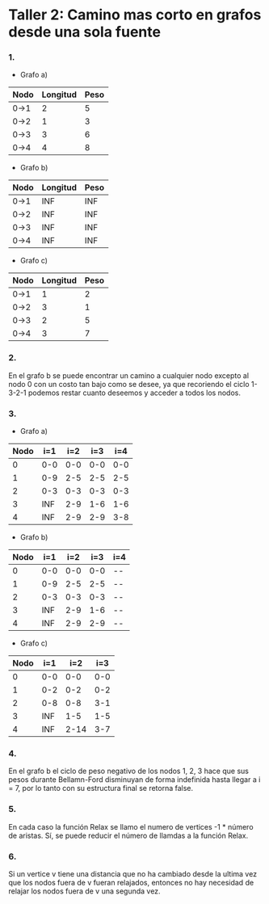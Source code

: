 # Taller 2: Camino mas corto en grafos desde una sola fuente

### 1.
* Grafo a)


|Nodo|Longitud|Peso|
|----|--------|----|
|0->1|2|5|
|0->2|1|3|
|0->3|3|6|
|0->4|4|8|

* Grafo b)


|Nodo|Longitud|Peso|
|----|--------|----|
|0->1|INF|INF|
|0->2|INF|INF|
|0->3|INF|INF|
|0->4|INF|INF|

* Grafo c)


|Nodo|Longitud|Peso|
|----|--------|----|
|0->1|1|2|
|0->2|3|1|
|0->3|2|5|
|0->4|3|7|

### 2.
En el grafo b se puede encontrar un camino a cualquier nodo excepto al nodo 0 con un costo tan bajo como se desee, ya que recoriendo el ciclo 1-3-2-1 podemos restar cuanto deseemos y acceder a todos los nodos.

### 3.
* Grafo a)


|Nodo|i=1|i=2|i=3|i=4|
|----|---|---|---|---|
|0|0-0|0-0|0-0|0-0|
|1|0-9|2-5|2-5|2-5|
|2|0-3|0-3|0-3|0-3|
|3|INF|2-9|1-6|1-6|
|4|INF|2-9|2-9|3-8|

* Grafo b)


|Nodo|i=1|i=2|i=3|i=4|
|----|---|---|---|---|
|0|0-0|0-0|0-0|--|
|1|0-9|2-5|2-5|--|
|2|0-3|0-3|0-3|--|
|3|INF|2-9|1-6|--|
|4|INF|2-9|2-9|--|

* Grafo c)


|Nodo|i=1|i=2|i=3|
|----|---|---|---|
|0|0-0|0-0|0-0|
|1|0-2|0-2|0-2|
|2|0-8|0-8|3-1|
|3|INF|1-5|1-5|
|4|INF|2-14|3-7|

### 4.
En el grafo b el ciclo de peso negativo de los nodos 1, 2, 3 hace que sus pesos durante Bellamn-Ford disminuyan de forma indefinida hasta llegar a i = 7, por lo tanto con su estructura final se retorna false.

### 5.
En cada caso la función Relax se llamo el numero de vertices -1 * número de aristas. Sí, se puede reducir el número de llamdas a la función Relax.

### 6.
Si un vertice v tiene una distancia que no ha cambiado desde la ultima vez que los nodos fuera de v fueran relajados, entonces no hay necesidad de relajar los nodos fuera de v una segunda vez.


